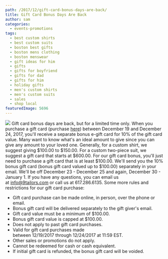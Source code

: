 ```yaml
---
path: /2017/12/gift-card-bonus-days-are-back/
title: Gift Card Bonus Days Are Back
author: sam
categories: 
  - events-promotions
tags: 
  - best custom shirts
  - best custom suits
  - boston best gifts
  - boston mens clothing
  - boston menswear
  - gift ideas for him
  - gifts
  - gifts for boyfriend
  - gifts for dad
  - gifts for him
  - holiday gifts
  - men's custom shirts
  - men's custom suits
  - sales
  - shop local
featuredImage: 5696
---
```

![](https://res.cloudinary.com/l9tl/image/upload/v1513700103/gift_card_main_newsletter_fnpkvf_noegt6.jpg) Gift card bonus days are back, but for a limited time only. When you purchase a gift card (purchase [here](https://9tailors.punchey.com/giftcards)) between December 19 and December 24, 2017, you'll receive a separate bonus e-gift card for 10% of the gift card value. Many want to know what's an ideal amount to give since you can give any amount to your loved one. Generally, for a custom shirt, we suggest giving $100.00 to $150.00. For a custom two-piece suit, we suggest a gift card that starts at $600.00. For our gift card bonus, you'll just need to purchase a gift card that is at least $100.00. We'll send you the 10% bonus gift card (bonus gift card valued up to $100.00) separately in your email. We'll be off December 23 - December 25 and again, December 30 - January 1. If you have any questions, you can email us at [info@9tailors.com](mailto:info@9tailors.com) or call us at 617.286.6135. Some more rules and restrictions for our gift card purchase:

*   Gift card purchase can be made online, in person, over the phone or email.
*   Bonus gift card will be delivered separately to the gift giver's email.
*   Gift card value must be a minimum of $100.00.
*   Bonus gift card value is capped at $100.00.
*   Does not apply to past gift card purchases.
*   Valid for gift card purchases made between 12/19/2017 through 12/24/2017 at 11:59 EST.
*   Other sales or promotions do not apply.
*   Cannot be redeemed for cash or cash equivalent.
*   If initial gift card is refunded, the bonus gift card will be voided.